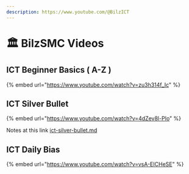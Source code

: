 ```yaml
---
description: https://www.youtube.com/@BilzICT
---
```


# 🏛 BilzSMC Videos

## ICT Beginner Basics ( A-Z )

{% embed url="https://www.youtube.com/watch?v=zu3h314f_Ic" %}

## ICT Silver Bullet

{% embed url="https://www.youtube.com/watch?v=4dZev8l-PIo" %}

Notes at this link [ict-silver-bullet.md](ict-silver-bullet.md "mention")

## ICT Daily Bias

{% embed url="https://www.youtube.com/watch?v=vsA-EICHeSE" %}
